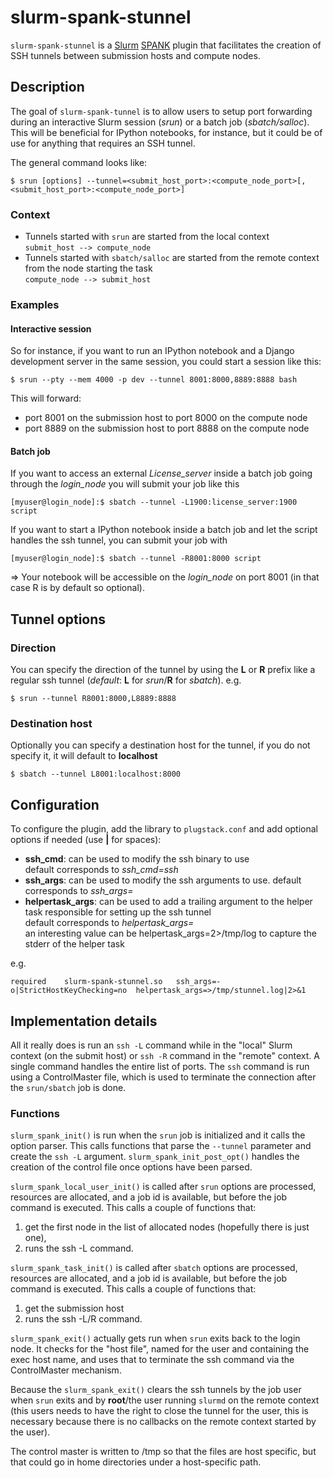 # slurm-spank-stunnel

`slurm-spank-stunnel` is a [Slurm](http://www.schemd.com/slurm)
[SPANK](https://slurm.schedmd.com/spank.html) plugin that facilitates the
creation of SSH tunnels between submission hosts and compute nodes.

## Description

The goal of `slurm-spank-tunnel` is to allow users to setup port forwarding
during an interactive Slurm session (*srun*) or a batch job (*sbatch/salloc*).
This will be beneficial for IPython notebooks, for instance, but it could
be of use for anything that requires an SSH tunnel.

The general command looks like:

```
$ srun [options] --tunnel=<submit_host_port>:<compute_node_port>[,<submit_host_port>:<compute_node_port>]
```

### Context
* Tunnels started with `srun` are started from the local context  
`submit_host --> compute_node`
* Tunnels started with `sbatch/salloc` are started from the remote context  
from the node starting the task  
`compute_node --> submit_host`

### Examples

#### Interactive session

So for instance, if you want to run an IPython notebook and a Django development
server in the same session, you could start a session like this:

```
$ srun --pty --mem 4000 -p dev --tunnel 8001:8000,8889:8888 bash
```

This will forward:
*  port 8001 on the submission host to port 8000 on the compute node
*  port 8889 on the submission host to port 8888 on the compute node

#### Batch job

If you want to access an external *License_server* inside a batch job going
through the *login_node* you will submit your job like this
```
[myuser@login_node]:$ sbatch --tunnel -L1900:license_server:1900 script
```

If you want to start a IPython notebook inside a batch job and let the script
handles the ssh tunnel, you can submit your job with

```
[myuser@login_node]:$ sbatch --tunnel -R8001:8000 script
```
=> Your notebook will be accessible on the *login_node* on port 8001 (in that
case R is by default so optional).


## Tunnel options

### Direction
You can specify the direction of the tunnel by using the **L** or **R** prefix
like a regular ssh tunnel (*default*: **L** for *srun*/**R** for *sbatch*).
e.g.
```
$ srun --tunnel R8001:8000,L8889:8888
```

### Destination host
Optionally you can specify a destination host for the tunnel, if you do not specify
it, it will default to **localhost**
```
$ sbatch --tunnel L8001:localhost:8000
```

## Configuration
To configure the plugin, add the library to `plugstack.conf` and add optional options if needed (use **|** for spaces):
* **ssh_cmd**: can be used to modify the ssh binary to use  
default corresponds to *ssh_cmd=ssh*
* **ssh_args**: can be used to modify the ssh arguments to use.
default corresponds to *ssh_args=*
* **helpertask_args**: can be used to add a trailing argument to the helper task
responsible for setting up the ssh tunnel  
default corresponds to *helpertask_args=*  
an interesting value can be helpertask_args=2>/tmp/log to
capture the stderr of the helper task

e.g.
```
required	slurm-spank-stunnel.so   ssh_args=-o|StrictHostKeyChecking=no  helpertask_args=>/tmp/stunnel.log|2>&1
```


## Implementation details

All it really does is run an `ssh -L` command while in the "local" Slurm
context (on the submit host) or `ssh -R` command in the "remote" context.
A single command handles the entire list of ports. The `ssh` command is run
using a ControlMaster file, which is used to terminate the connection
after the `srun/sbatch` job is done.

### Functions

`slurm_spank_init()` is run when the `srun` job is initialized and it calls the
option parser. This calls functions that parse the `--tunnel` parameter and
create the `ssh -L` argument. `slurm_spank_init_post_opt()` handles the creation
of the control file once options have been parsed.

`slurm_spank_local_user_init()` is called after `srun` options are processed,
resources are allocated, and a job id is available, but before the job command
is executed. This calls a couple of functions that:
1. get the first node in the list of allocated nodes (hopefully there is just
   one),
2. runs the ssh -L command.

`slurm_spank_task_init()` is called after `sbatch` options are processed,
resources are allocated, and a job id is available, but before the job command
is executed. This calls a couple of functions that:
1. get the submission host
2. runs the ssh -L/R command.

`slurm_spank_exit()` actually gets run when `srun` exits back to the login node.  It checks for the
"host file", named for the user and containing the exec host name, and uses that
to terminate the ssh command via the ControlMaster mechanism.

Because the `slurm_spank_exit()` clears the ssh tunnels by the job user when `srun`
exits and by **root**/the user running `slurmd` on the remote context (this users
needs to have the right to close the tunnel for the user, this is necessary because
there is no callbacks on the remote context started by the user).

The control master is written to /tmp so that the
files are host specific, but that could go in home directories under a
host-specific path.
